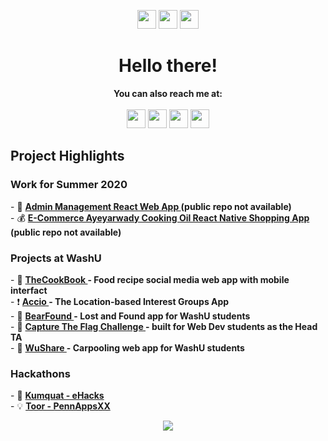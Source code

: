 
<p align="center">
  <img src="https://www.animatedimages.org/data/media/35/animated-eye-image-0012.gif" width="30px">
  <img src="https://www.animatedimages.org/data/media/35/animated-eye-image-0012.gif" width="30px">
  <img src="https://www.animatedimages.org/data/media/35/animated-eye-image-0012.gif" width="30px">
</p>

<h1 align="center">             
  Hello there!
</h1>

<p align="center">
   <b>You can also reach me at:</b> </br> </br>
  <a href="http://pyitheimkyaw.com/" target="_blank"><img src="https://user-images.githubusercontent.com/36285777/92535850-ce658100-f1fd-11ea-9bf8-2513bedb82e8.png" width="30px"></a>
   <a href="https://www.linkedin.com/in/ptkpyitheim/" target="_blank"><img src="https://user-images.githubusercontent.com/36285777/92535735-89d9e580-f1fd-11ea-9203-281cbda06827.png" width="30px"></a>
  <a href="http://devpost.com/ptkpyitheim" target="_blank"><img src="https://user-images.githubusercontent.com/36285777/92536055-50ee4080-f1fe-11ea-822a-790ab1b8d5cf.png" width="30px"></a>
  <a href="http://github.com/ptkpyitheim" target="_blank"><img src="https://user-images.githubusercontent.com/36285777/92536326-002b1780-f1ff-11ea-94ce-99fb9d20295f.png" width="30px"></a>
</p>

<h2>
  Project Highlights
</h2>

<h3>
  Work for Summer 2020
</h3>

<p>
  - 👥 <b><a href="https://aywd-3be6b.web.app/" target="_blank">Admin Management React Web App </a>(public repo not available)</b></br>
  - 💰 <b><a href="https://apps.apple.com/us/app/id1529671472" target="_blank">E-Commerce Ayeyarwady Cooking Oil React Native Shopping App </a>(public repo not available)</b></br>
</p>

<h3>
  Projects at WashU
</h3>

<p>
  - 🍜 <b><a href="https://thecookbook-b1469.web.app/" target="_blank">TheCookBook </a>- Food recipe social media web app with mobile interfact</b></br>
  - ❗ <b><a href="https://github.com/ptkpyitheim/Accio" target="_blank">Accio </a>- The Location-based Interest Groups App</b></br>
  - 🐻 <b><a href="https://ptkpyitheim.github.io/BearFoundWeb/" target="_blank">BearFound </a>- Lost and Found app for WashU students</b></br>
  - 🚩 <b><a href="https://ptkpyitheim.github.io/ctf-challenge/#/" target="_blank">Capture The Flag Challenge </a> - built for Web Dev students as the Head TA</b></br>
  - 🚗 <b><a href="https://github.com/ptkpyitheim/wushare" target="_blank">WuShare </a>- Carpooling web app for WashU students</b></br>
</p>

<h3>
  Hackathons
</h3>

<p>
  - 🍊 <b><a href="https://github.com/ptkpyitheim/eHacks_Kumquat" target="_blank">Kumquat - eHacks </a></b></br>
  - 💡 <b><a href="https://github.com/ptkpyitheim/Toor_PennAppsXX" target="_blank">Toor - PennAppsXX </a></b></br>
</p>

<p align="center">
   <img align="center" src="https://github-readme-stats.vercel.app/api/top-langs/?username=ptkpyitheim&title_color=00FFB5&bg_color=273036&text_color=ffffff" />
</p>

<!--
**ptkpyitheim/ptkpyitheim** is a ✨ _special_ ✨ repository because its `README.md` (this file) appears on your GitHub profile.

Here are some ideas to get you started:

- 🔭 I’m currently working on ...
- 🌱 I’m currently learning ...
- 👯 I’m looking to collaborate on ...
- 🤔 I’m looking for help with ...
- 💬 Ask me about ...
- 📫 How to reach me: ...
- 😄 Pronouns: ...
- ⚡ Fun fact: ...
-->
